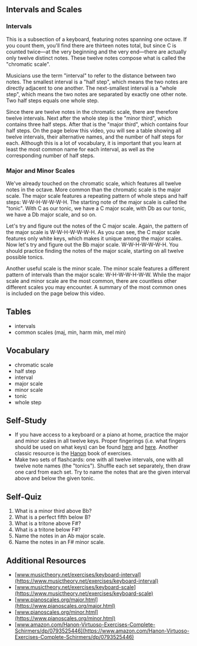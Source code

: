 ## Intervals and Scales

### Intervals

This is a subsection of a keyboard, featuring notes spanning one octave.  If
you count them, you'll find there are thirteen notes total, but since C is
counted twice—at the very beginning and the very end—there are actually only
twelve distinct notes.  These twelve notes compose what is called the
"chromatic scale".

Musicians use the term "interval" to refer to the distance between two notes.
The smallest interval is a "half step", which means the two notes are directly
adjacent to one another.  The next-smallest interval is a "whole step", which
means the two notes are separated by exactly one other note.  Two half steps
equals one whole step.

Since there are twelve notes in the chromatic scale, there are therefore twelve
intervals.  Next after the whole step is the "minor third", which contains
three half steps.  After that is the "major third", which contains four half
steps.  On the page below this video, you will see a table showing all twelve
intervals, their alternative names, and the number of half steps for each.
Although this is a lot of vocabulary, it is important that you learn at least
the most common name for each interval, as well as the corresponding number of
half steps.

### Major and Minor Scales

We've already touched on the chromatic scale, which features all twelve notes
in the octave.  More common than the chromatic scale is the major scale.  The
major scale features a repeating pattern of whole steps and half steps:
W-W-H-W-W-W-H.  The starting note of the major scale is called the "tonic".
With C as our tonic, we have a C major scale, with Db as our tonic, we have a
Db major scale, and so on.

Let's try and figure out the notes of the C major scale.  Again, the pattern of
the major scale is W-W-H-W-W-W-H.  As you can see, the C major scale features
only white keys, which makes it unique among the major scales.  Now let's try
and figure out the Bb major scale.  W-W-H-W-W-W-H.  You should practice finding
the notes of the major scale, starting on all twelve possible tonics.

Another useful scale is the minor scale.  The minor scale features a different
pattern of intervals than the major scale: W-H-W-W-H-W-W.  While the major
scale and minor scale are the most common, there are countless other different
scales you may encounter.  A summary of the most common ones is included on the
page below this video.


## Tables

- intervals
- common scales (maj, min, harm min, mel min)


## Vocabulary

- chromatic scale
- half step
- interval
- major scale
- minor scale
- tonic
- whole step


## Self-Study

- If you have access to a keyboard or a piano at home, practice the major and
  minor scales in all twelve keys.  Proper fingerings (i.e. what fingers should
  be used on what keys) can be found
  [here](https://www.pianoscales.org/major.html) and
  [here](https://www.pianoscales.org/minor.html).  Another classic resource is
  the
  [Hanon](https://www.amazon.com/Hanon-Virtuoso-Exercises-Complete-Schirmers/dp/0793525446)
  book of exercises.
- Make two sets of flashcards: one with all twelve intervals, one with all
  twelve note names (the "tonics").  Shuffle each set separately, then draw one
  card from each set.  Try to name the notes that are the given interval above
  and below the given tonic.


## Self-Quiz

1. What is a minor third above Bb?
2. What is a perfect fifth below B?
3. What is a tritone above F#?
4. What is a tritone below F#?
5. Name the notes in an Ab major scale.
6. Name the notes in an F# minor scale.


## Additional Resources

- [www.musictheory.net/exercises/keyboard-interval](https://www.musictheory.net/exercises/keyboard-interval)
- [www.musictheory.net/exercises/keyboard-scale](https://www.musictheory.net/exercises/keyboard-scale)
- [www.pianoscales.org/major.html](https://www.pianoscales.org/major.html)
- [www.pianoscales.org/minor.html](https://www.pianoscales.org/minor.html)
- [www.amazon.com/Hanon-Virtuoso-Exercises-Complete-Schirmers/dp/0793525446](https://www.amazon.com/Hanon-Virtuoso-Exercises-Complete-Schirmers/dp/0793525446)
